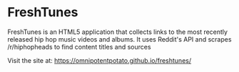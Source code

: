 # FreshTunes
FreshTunes is an HTML5 application that collects links to the most recently released hip hop music videos and albums. It uses Reddit's API and scrapes /r/hiphopheads to find content titles and sources

Visit the site at: https://omnipotentpotato.github.io/freshtunes/
